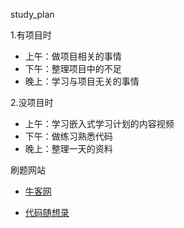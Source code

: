 study_plan

1.有项目时

- 上午：做项目相关的事情
- 下午：整理项目中的不足
- 晚上：学习与项目无关的事情	

2.没项目时

- 上午：学习嵌入式学习计划的内容视频
- 下午：做练习熟悉代码
- 晚上：整理一天的资料

刷题网站

- [牛客网](https://www.nowcoder.com/)

- [代码随想录](https://www.programmercarl.com/)

